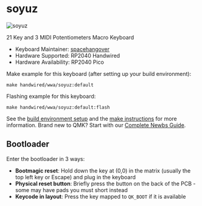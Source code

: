 # soyuz

![soyuz](https://i.imgur.com/KwwORGSh.jpeg)

21 Key and 3 MIDI Potentiometers Macro Keyboard

* Keyboard Maintainer: [spacehangover](https://github.com/spacehangover)
* Hardware Supported: RP2040 Handwired
* Hardware Availability: RP2040 Pico

Make example for this keyboard (after setting up your build environment):

    make handwired/wwa/soyuz:default

Flashing example for this keyboard:

    make handwired/wwa/soyuz:default:flash

See the [build environment setup](https://docs.qmk.fm/#/getting_started_build_tools) and the [make instructions](https://docs.qmk.fm/#/getting_started_make_guide) for more information. Brand new to QMK? Start with our [Complete Newbs Guide](https://docs.qmk.fm/#/newbs).

## Bootloader

Enter the bootloader in 3 ways:

* **Bootmagic reset**: Hold down the key at (0,0) in the matrix (usually the top left key or Escape) and plug in the keyboard
* **Physical reset button**: Briefly press the button on the back of the PCB - some may have pads you must short instead
* **Keycode in layout**: Press the key mapped to `QK_BOOT` if it is available

